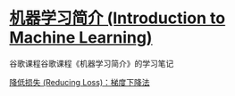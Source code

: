 # [机器学习简介 (Introduction to Machine Learning)](https://developers.google.com/machine-learning/crash-course/ml-intro)

谷歌课程谷歌课程《机器学习简介》的学习笔记

[降低损失 (Reducing Loss)：梯度下降法](./notebook/03_reducing_loss.ipynb)
